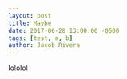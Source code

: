 ```yaml
---
layout: post
title: Maybe
date: 2017-06-28 13:00:00 -0500
tags: [test, a, b]
author: Jacob Rivera
---
```

lololol
